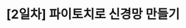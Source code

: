 ---
title: "[2일차] 파이토치로 신경망 만들기"
last_modified_at: 2022-07-04
categories:
  - deeplearning
tags:
  - keras
  - nbytes
---
